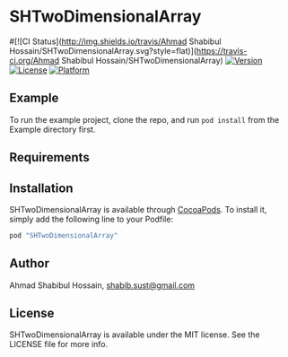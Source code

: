 # SHTwoDimensionalArray

#[![CI Status](http://img.shields.io/travis/Ahmad Shabibul Hossain/SHTwoDimensionalArray.svg?style=flat)](https://travis-ci.org/Ahmad Shabibul Hossain/SHTwoDimensionalArray)
[![Version](https://img.shields.io/cocoapods/v/SHTwoDimensionalArray.svg?style=flat)](http://cocoapods.org/pods/SHTwoDimensionalArray)
[![License](https://img.shields.io/cocoapods/l/SHTwoDimensionalArray.svg?style=flat)](http://cocoapods.org/pods/SHTwoDimensionalArray)
[![Platform](https://img.shields.io/cocoapods/p/SHTwoDimensionalArray.svg?style=flat)](http://cocoapods.org/pods/SHTwoDimensionalArray)

## Example

To run the example project, clone the repo, and run `pod install` from the Example directory first.

## Requirements

## Installation

SHTwoDimensionalArray is available through [CocoaPods](http://cocoapods.org). To install
it, simply add the following line to your Podfile:

```ruby
pod "SHTwoDimensionalArray"
```

## Author

Ahmad Shabibul Hossain, shabib.sust@gmail.com

## License

SHTwoDimensionalArray is available under the MIT license. See the LICENSE file for more info.
